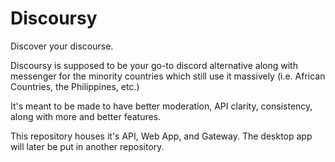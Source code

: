 # Discoursy
Discover your discourse.

Discoursy is supposed to be your go-to
discord alternative along with messenger
for the minority countries which still use
it massively (i.e. African Countries, the Philippines, etc.)

It's meant to be made to have better moderation,
API clarity, consistency, along with more and better features.

This repository houses it's API,
Web App, and Gateway. The desktop app will
later be put in another repository.
